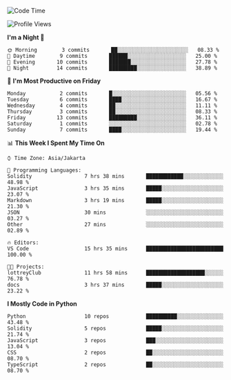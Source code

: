 <!--START_SECTION:waka-->
![Code Time](http://img.shields.io/badge/Code%20Time-1%2C371%20hrs%2010%20mins-blue)

![Profile Views](http://img.shields.io/badge/Profile%20Views-6-blue)

**I'm a Night 🦉** 

```text
🌞 Morning        3 commits       ██░░░░░░░░░░░░░░░░░░░░░░░   08.33 % 
🌆 Daytime        9 commits       ██████░░░░░░░░░░░░░░░░░░░   25.00 % 
🌃 Evening       10 commits       ███████░░░░░░░░░░░░░░░░░░   27.78 % 
🌙 Night         14 commits       █████████░░░░░░░░░░░░░░░░   38.89 % 

```
📅 **I'm Most Productive on Friday** 

```text
Monday           2 commits       █░░░░░░░░░░░░░░░░░░░░░░░░   05.56 % 
Tuesday          6 commits       ████░░░░░░░░░░░░░░░░░░░░░   16.67 % 
Wednesday        4 commits       ██░░░░░░░░░░░░░░░░░░░░░░░   11.11 % 
Thursday         3 commits       ██░░░░░░░░░░░░░░░░░░░░░░░   08.33 % 
Friday          13 commits       █████████░░░░░░░░░░░░░░░░   36.11 % 
Saturday         1 commits       ░░░░░░░░░░░░░░░░░░░░░░░░░   02.78 % 
Sunday           7 commits       ████░░░░░░░░░░░░░░░░░░░░░   19.44 % 

```


📊 **This Week I Spent My Time On** 

```text
⌚︎ Time Zone: Asia/Jakarta

💬 Programming Languages: 
Solidity                 7 hrs 38 mins       ████████████░░░░░░░░░░░░░   48.98 % 
JavaScript               3 hrs 35 mins       █████░░░░░░░░░░░░░░░░░░░░   23.07 % 
Markdown                 3 hrs 19 mins       █████░░░░░░░░░░░░░░░░░░░░   21.30 % 
JSON                     30 mins             ░░░░░░░░░░░░░░░░░░░░░░░░░   03.27 % 
Other                    27 mins             ░░░░░░░░░░░░░░░░░░░░░░░░░   02.89 % 

🔥 Editors: 
VS Code                  15 hrs 35 mins      █████████████████████████   100.00 % 

🐱‍💻 Projects: 
lottreyClub              11 hrs 58 mins      ███████████████████░░░░░░   76.78 % 
docs                     3 hrs 37 mins       █████░░░░░░░░░░░░░░░░░░░░   23.22 % 

```

**I Mostly Code in Python** 

```text
Python                   10 repos            ██████████░░░░░░░░░░░░░░░   43.48 % 
Solidity                 5 repos             █████░░░░░░░░░░░░░░░░░░░░   21.74 % 
JavaScript               3 repos             ███░░░░░░░░░░░░░░░░░░░░░░   13.04 % 
CSS                      2 repos             ██░░░░░░░░░░░░░░░░░░░░░░░   08.70 % 
TypeScript               2 repos             ██░░░░░░░░░░░░░░░░░░░░░░░   08.70 % 

```



<!--END_SECTION:waka-->
